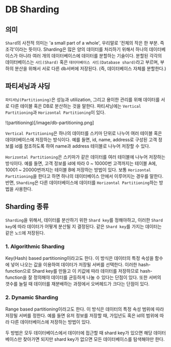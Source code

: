 # DB Sharding

## 의미
`Shard`의 사전적 의미는 'a small part of a whole', 우리말로 '전체의 작은 한 부분. 즉 조각'이라는 뜻이다. Sharding은 많은 양의 데이터를 처리하기 위해서 하나의 데이터베이스가 아니라 여러 개의 데이터베이스에 데이터를 분할하는 기술이다. 분할된 각각의 데이터베이스는 `샤드(Shard)` 혹은 `데이터베이스 샤드(Database shard)`라고 부르며, 부하의 분산을 위해서 서로 다른 db서버에 저장된다. (즉, 데이터베이스 자체를 분할한다.)

## 파티셔닝과 샤딩
`파티셔닝(Partitioning)`은 성능과 utilization, 그리고 용이한 관리를 위해 데이터를 서로 다른 테이블 혹은 DB로 분산하는 것을 말한다. 파티셔닝에는 `Vertical Partitioning`과 `Horizontal Partitioning`이 있다.

!(partitioning)[/image/db-partitioning.png]

`Vertical Partitioning`은 하나의 데이터를 스키마 단위로 나누어 여러 테이블 혹은 데이터베이스에 저장하는 방식이다. 예를 들면, id, name, address로 구성된 고객 정보를 id를 참조하도록 하여 name과 address 테이블로 나누어 저장할 수 있다.

`Horizontal Partitioning`은 스키마가 같은 데이터를 여러 테이블에 나누어 저장하는 방식이다. 예를 들면, 고객 정보를 id에 따라 0 ~ 10000번 고객까지는 테이블 A에, 10001 ~ 20000번까지는 테이블 B에 저장하는 방법이 있다. 보통 `Horizontal Partitioning`을 한다고 하면 하나의 데이터베이스 안에서 이루어지는 경우를 말한다. 반면, `Sharding`은 다른 데이터베이스에 데이터를 `Horizontal Partitioning`하는 방법을 사용한다.

## Sharding 종류
`Sharding`을 위해서, 데이터를 분산하기 위한 `Shard key`를 정해야하고, 이러한 `Shard key`에 따라 데이터가 어떻게 분산될 지 결정된다. 같은 `Shard key`를 가지는 데이터는 같은 `노드`에 저장된다.

### 1. Algorithmic Sharding
Key(Hash) based partitioning이라고도 한다. 이 방식은 데이터의 특정 속성을 함수에 넣어 나오는 값을 이용하여 데이터가 저장될 서버를 선택한다. 이러한 hash-function으로 Shard key를 만들고 이 키값에 따라 데이터를 저장하므로 hash-function을 잘 정의해야 데이터를 균등하게 나눌 수 있다는 단점이 있다. 또한 서버의 갯수를 늘릴 때 데이터를 재분배하는 과정에서 오버헤드가 크다는 단점이 있다.

### 2. Dynamic Sharding
Range based partitioning이라고도 한다. 이 방식은 데이터의 특정 속성 범위에 따라 저장될 서버를 정한다. 예를 들면 유저 정보를 저장할 때, 가입년도 혹은 id의 범위에 따라 다른 데이터베이스에 저장하는 방법이 있다. 

두 방법은 모두 데이터베이스에서 데이터에 접근할 때 shard key가 있으면 해당 데이터베이스만 찾아가면 되지만 shard key가 없으면 모든 데이터베이스를 탐색해야만 한다.

